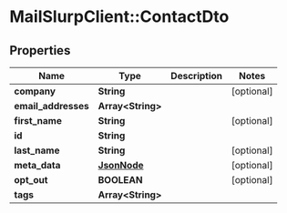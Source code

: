 # MailSlurpClient::ContactDto

## Properties
Name | Type | Description | Notes
------------ | ------------- | ------------- | -------------
**company** | **String** |  | [optional] 
**email_addresses** | **Array&lt;String&gt;** |  | 
**first_name** | **String** |  | [optional] 
**id** | **String** |  | 
**last_name** | **String** |  | [optional] 
**meta_data** | [**JsonNode**](JsonNode.md) |  | [optional] 
**opt_out** | **BOOLEAN** |  | [optional] 
**tags** | **Array&lt;String&gt;** |  | 


